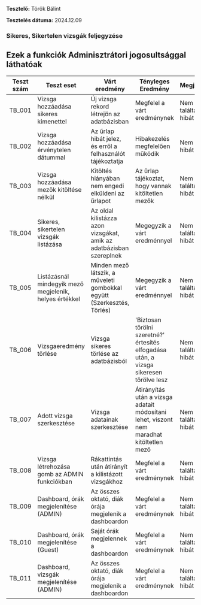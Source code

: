 
**Tesztelő:** Török Bálint

**Tesztelés dátuma:** 2024.12.09

### Sikeres, Sikertelen vizsgák feljegyzése ###
## Ezek a funkciók Adminisztrátori jogosultsággal láthatóak ##

| Teszt szám | Teszt eset | Várt eredmény | Tényleges Eredmény | Megjegyzés |
|------------|------------|---------------|--------------------|------------|
| TB_001 | Vizsga hozzáadása sikeres kimenettel | Új vizsga rekord létrejön az adatbázisban | Megfelel a várt eredménynek | Nem találtam hibát |
| TB_002 | Vizsga hozzáadása érvénytelen dátummal | Az űrlap hibát jelez, és erről a felhasználót tájékoztatja | Hibakezelés megfelelően működik | Nem talátam hibát |
| TB_003 | Vizsga hozzáadása mezők kitöltése nélkül | Kitöltés hiányában nem engedi elküldeni az űrlapot | Az űrlap tájékoztat, hogy vannak kitöltetlen mezők | Nem találtam hibát |
| TB_004 | Sikeres, sikertelen vizsgák listázása | Az oldal kilistázza azon vizsgákat, amik az adatbázisban szereplnek | Megegyzik a várt eredménnyel | Nem találtam hibát |
| TB_005 | Listázásnál mindegyik mező megjelenik, helyes értékkel | Minden mező látszik, a műveleti gombokkal együtt (Szerkesztés, Törlés) | Megegyzik a várt eredménnyel | Nem találtam hibát |
| TB_006 | Vizsgaeredmény törlése | Vizsga sikeres törlése az adatbázisból | 'Biztosan törölni szeretné?' értesítés elfogadása után, a vizsga sikeresen törölve lesz | Nem találtam hibát |
| TB_007 | Adott vizsga szerkesztése | Vizsga adatainak szerkesztése | Átirányítás után a vizsga adatait módosítani lehet, viszont nem maradhat kitöltetlen mező | Nem találtam hibát |
| TB_008 | Vizsga létrehozása gomb az ADMIN funkciókban | Rákattintás után átirányít a kilistázott vizsgákhoz | Megfelel a várt eredménynek | Nem találtam hibát |
| TB_009 | Dashboard, órák megjelenítése (ADMIN) | Az összes oktató, diák órája megjelenik a dashboardon | Megfelel a várt eredménynek | Nem találtam hibát |
| TB_010 | Dashboard, órák megjelenítése (Guest) | Saját órák megjelennek a dashboardon | Megfelel a várt eredménynek | Nem találtam hibát |
| TB_011 | Dashboard, vizsgák megjelenítése (ADMIN) | Az összes oktató, diák órája megjelenik a dashboardon | Megfelel a várt eredménynek | Nem találtam hibát |